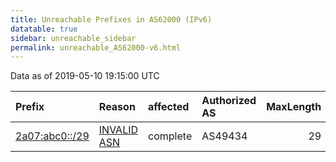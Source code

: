 ```yaml
---
title: Unreachable Prefixes in AS62000 (IPv6)
datatable: true
sidebar: unreachable_sidebar
permalink: unreachable_AS62000-v6.html
---
```


Data as of 2019-05-10 19:15:00 UTC


<div class="datatable-begin"></div>

| Prefix                                                 | Reason                                                                                                | affected   | Authorized AS   |   MaxLength | Anchor                                         |   unreachable /48s |
|:-------------------------------------------------------|:------------------------------------------------------------------------------------------------------|:-----------|:----------------|------------:|:-----------------------------------------------|-------------------:|
| [2a07:abc0::/29](https://stat.ripe.net/2a07:abc0::/29) | [INVALID ASN](https://rpki-validator.ripe.net/announcement-preview?asn=AS62000&prefix=2a07:abc0::/29) | complete   | AS49434         |          29 | [RIPE](unreachable_RIPE_NCC_RPKI_Root-v6.html) |             524288 |

<div class="datatable-end"></div>